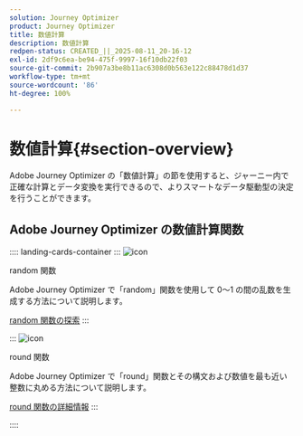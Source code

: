 ```yaml
---
solution: Journey Optimizer
product: Journey Optimizer
title: 数値計算
description: 数値計算
redpen-status: CREATED_||_2025-08-11_20-16-12
exl-id: 2df9c6ea-be94-475f-9997-16f10db22f03
source-git-commit: 2b907a3be8b11ac6308d0b563e122c88478d1d37
workflow-type: tm+mt
source-wordcount: '86'
ht-degree: 100%

---
```


# 数値計算{#section-overview}

Adobe Journey Optimizer の「数値計算」の節を使用すると、ジャーニー内で正確な計算とデータ変換を実行できるので、よりスマートなデータ駆動型の決定を行うことができます。

## Adobe Journey Optimizer の数値計算関数

:::: landing-cards-container
:::
![icon](https://cdn.experienceleague.adobe.com/icons/code-branch.svg)

random 関数

Adobe Journey Optimizer で「random」関数を使用して 0～1 の間の乱数を生成する方法について説明します。

[random 関数の探索](../using/building-journeys/functions/functionrandom.md)
:::

:::
![icon](https://cdn.experienceleague.adobe.com/icons/code-branch.svg)

round 関数

Adobe Journey Optimizer で「round」関数とその構文および数値を最も近い整数に丸める方法について説明します。

[round 関数の詳細情報](../using/building-journeys/functions/functionround.md)
:::

::::
